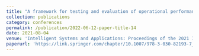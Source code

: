```yaml
---
title: "A framework for testing and evaluation of operational performance of multi-UAV systems"
collection: publications
category: conferences
permalink: /publication/2022-06-12-paper-title-14
date: 2021-08-04
venue: 'Intelligent Systems and Applications: Proceedings of the 2021 Intelligent Systems Conference (IntelliSys) Volume 1'
paperurl: 'https://link.springer.com/chapter/10.1007/978-3-030-82193-7_24'
---
```

